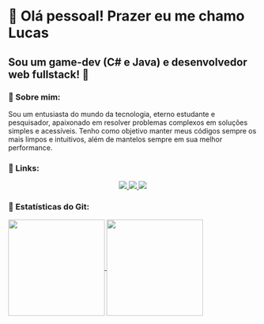 <!-- TO INSERT HERE A LITTLE BANNER -->
# 👋 Olá pessoal! Prazer eu me chamo Lucas
## Sou um game-dev (C# e Java) e desenvolvedor web fullstack! 🙂

### 👤 Sobre mim:

Sou um entusiasta do mundo da tecnologia, eterno estudante e pesquisador, apaixonado em resolver problemas complexos em soluções simples e acessíveis. 
Tenho como objetivo manter meus códigos sempre os mais limpos e intuitivos, além de mantelos sempre em sua melhor performance.


### 🔗 Links:

<div align=center>
	<a href = "mailto:lucas.rcaetano1122@gmail.com">
		<img src="https://img.shields.io/badge/Gmail-D14836?style=for-the-badge&logo=gmail&logoColor=white" target="_blank">
	</a>
	<a href="https://www.linkedin.com/in/lucas-rc20/" target="_blank">
		<img src="https://img.shields.io/badge/-LinkedIn-%230077B5?style=for-the-badge&logo=linkedin&logoColor=white" target="_blank">
	</a>
	<a href="https://www.instagram.com/lucas.rc20">
		<img src="https://img.shields.io/badge/Instagram-E4405F?style=for-the-badge&logo=instagram&logoColor=white" target="_blank">
	</a>
</div>

### 📅 Estatísticas do Git:

<a href="https://github.com/lucasrc18">
<img align=center height="195px" src="https://github-readme-stats.vercel.app/api/top-langs/?username=lucasrc18&layout=compact&langs_count=7&theme=radical"/>
<img align=center height="195px" src="https://github-readme-stats.vercel.app/api?username=lucasrc18&show_icons=true&theme=radical&cache_seconds=7200"/>

<!-- INSERT SOME IMAGE HERE -->

<!--
Here are some ideas to get you started:

- 🔭 I’m currently working on ...
- 🌱 I’m currently learning ...
- 👯 I’m looking to collaborate on ...
- 🤔 I’m looking for help with ...
- 💬 Ask me about ...
- 📫 How to reach me: ...
- 😄 Pronouns: ...
- ⚡ Fun fact: ...
-->
